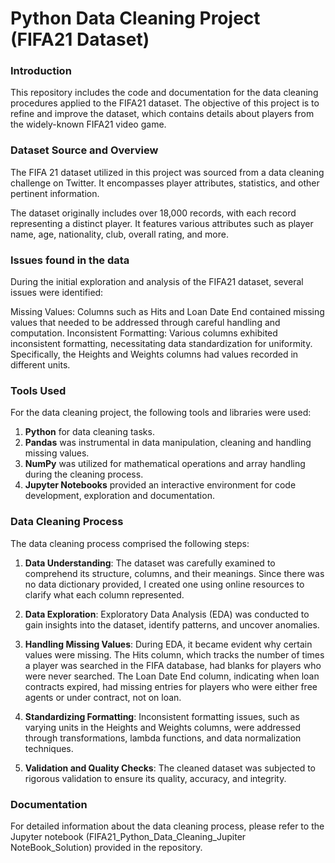 # Python Data Cleaning Project (FIFA21 Dataset)

### Introduction

This repository includes the code and documentation for the data cleaning procedures applied to the FIFA21 dataset. The objective of this project is to refine and improve the dataset, which contains details about players from the widely-known FIFA21 video game.

### Dataset Source and Overview

The FIFA 21 dataset utilized in this project was sourced from a data cleaning challenge on Twitter. It encompasses player attributes, statistics, and other pertinent information.

The dataset originally includes over 18,000 records, with each record representing a distinct player. It features various attributes such as player name, age, nationality, club, overall rating, and more.


### Issues found in the data

During the initial exploration and analysis of the FIFA21 dataset, several issues were identified:

Missing Values: Columns such as Hits and Loan Date End contained missing values that needed to be addressed through careful handling and computation.
Inconsistent Formatting: Various columns exhibited inconsistent formatting, necessitating data standardization for uniformity. Specifically, the Heights and Weights columns had values recorded in different units.

### Tools Used

For the data cleaning project, the following tools and libraries were used:

1. **Python** for data cleaning tasks.
2. **Pandas** was instrumental in data manipulation, cleaning and handling missing values.
3. **NumPy** was utilized for mathematical operations and array handling during the cleaning process.
4. **Jupyter Notebooks** provided an interactive environment for code development, exploration and documentation.

### Data Cleaning Process

The data cleaning process comprised the following steps:

1. **Data Understanding**: The dataset was carefully examined to comprehend its structure, columns, and their meanings. Since there was no data dictionary provided, I created one using online resources to clarify what each column represented.

2. **Data Exploration**: Exploratory Data Analysis (EDA) was conducted to gain insights into the dataset, identify patterns, and uncover anomalies.

3. **Handling Missing Values**: During EDA, it became evident why certain values were missing. The Hits column, which tracks the number of times a player was searched in the FIFA database, had blanks for players who were never searched. The Loan Date End column, indicating when loan contracts expired, had missing entries for players who were either free agents or under contract, not on loan.

4. **Standardizing Formatting**: Inconsistent formatting issues, such as varying units in the Heights and Weights columns, were addressed through transformations, lambda functions, and data normalization techniques.

5. **Validation and Quality Checks**: The cleaned dataset was subjected to rigorous validation to ensure its quality, accuracy, and integrity.





### Documentation

For detailed information about the data cleaning process, please refer to the Jupyter notebook (FIFA21_Python_Data_Cleaning_Jupiter NoteBook_Solution) provided in the repository.
